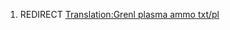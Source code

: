 1.  REDIRECT [Translation:Grenl plasma ammo
    txt/pl](Translation:Grenl_plasma_ammo_txt/pl "wikilink")